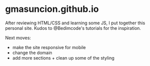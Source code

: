 # gmasuncion.github.io
After reviewing HTML/CSS and learning some JS, I put together this personal site. Kudos to @Bedimcode's tutorials for the inspiration.

Next moves:
  - make the site responsive for mobile
  - change the domain
  - add more sections + clean up some of the styling
